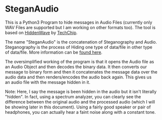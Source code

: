 # SteganAudio

This is a Python3 Program to hide messages in Audio Files (currently only WAV Files are supported but I am working on other formats too). The tool is based on [HiddenWave](https://github.com/techchipnet/HiddenWave) by [TechChip](https://github.com/techchipnet).

The name "SteganAudio" is the concatenation of Steganography and Audio. Steganography is the process of Hiding one type of data/file in other type of data/file. More information can be [found here](https://en.wikipedia.org/wiki/Steganography).

The oversimplified working of the program is that it opens the Audio file as an Audio Object and then decodes the binary data. It then converts our message to binary form and then it concatenates the message data over the audio data and then renders/encodes the audio back again. This gives us an audio file with the message hidden in it.

Note: Here, I say the message is been hidden in the audio but it isn't literally "hidden". In fact, using a spectrum analyzer, you can clearly see the difference between the original audio and the processed audio (which I will be showing later in this document). Using a fairly good speaker or pair of headphones, you can actually hear a faint noise along with a constant tone.

